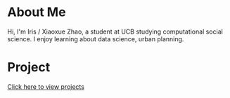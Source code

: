 # About Me
Hi, I'm Iris / Xiaoxue Zhao, a student at UCB studying computational social science. I enjoy learning about data science, urban planning.

# Project
[Click here to view projects](./projects.md)
